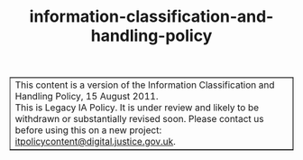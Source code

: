 ﻿---
title: information-classification-and-handling-policy
---

<table border='1'>
<tr>
<td>This content is a version of the Information Classification and Handling Policy, 15 August 2011.<br/>
This is Legacy IA Policy. It is under review and likely to be withdrawn or substantially revised soon. Please contact us before using this on a new project: <a href="mailto:itpolicycontent@digital.justice.gov.uk?information-classification-and-handling-policy">itpolicycontent@digital.justice.gov.uk</a>.</td>
</tr>
</table>

[hmgia12]: https://www.ncsc.gov.uk/guidance/information-risk-management-hmg-ia-standard-numbers-1-2
[hmgia6]: https://data.gov.uk/data/contracts-finder-archive/download/611325/439bbc8a-9249-4210-93a8-8c33edcba603
[sp]: https://intranet.justice.gov.uk/guidance/security/it-computer-security/ict-security-policy-framework/ict-security-policy/


